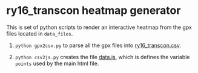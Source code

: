 # ry16_transcon heatmap generator
This is set of python scripts to render an interactive heatmap from the gpx files located in `data_files`.

  1. `python gpx2csv.py` to parse all the gpx files into [ry16_transcon.csv](ry16_transcon.csv).

  2. `python csv2js.py`  creates the file [data.js](data.js), which is defines the variable `points` used by the main html file.

